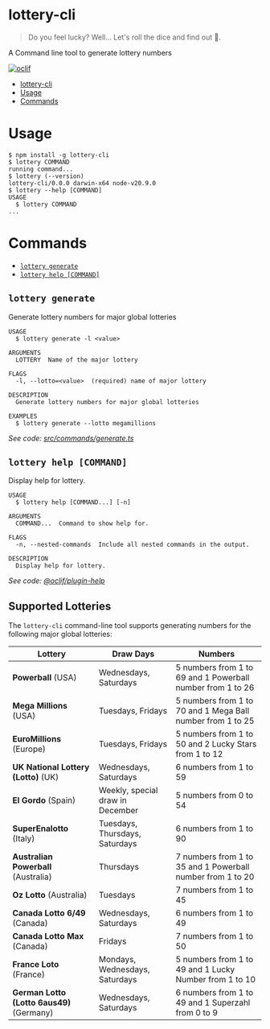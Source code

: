 # lottery-cli

> Do you feel lucky? Well... Let's roll the dice and find out 🎲.

A Command line tool to generate lottery numbers

[![oclif](https://img.shields.io/badge/cli-oclif-brightgreen.svg)](https://oclif.io)

<!-- toc -->

- [lottery-cli](#lottery-cli)
- [Usage](#usage)
- [Commands](#commands)
<!-- tocstop -->

# Usage

<!-- usage -->

```sh-session
$ npm install -g lottery-cli
$ lottery COMMAND
running command...
$ lottery (--version)
lottery-cli/0.0.0 darwin-x64 node-v20.9.0
$ lottery --help [COMMAND]
USAGE
  $ lottery COMMAND
...
```

<!-- usagestop -->

# Commands

<!-- commands -->

- [`lottery generate`](#lottery-generate)
- [`lottery help [COMMAND]`](#lottery-help-command)

## `lottery generate`

Generate lottery numbers for major global lotteries

```
USAGE
  $ lottery generate -l <value>

ARGUMENTS
  LOTTERY  Name of the major lottery

FLAGS
  -l, --lotto=<value>  (required) name of major lottery

DESCRIPTION
  Generate lottery numbers for major global lotteries

EXAMPLES
  $ lottery generate --lotto megamillions
```

_See code: [src/commands/generate.ts](https://github.com/bittricky/lottery-cli/blob/v0.0.0/src/commands/generate.ts)_

## `lottery help [COMMAND]`

Display help for lottery.

```
USAGE
  $ lottery help [COMMAND...] [-n]

ARGUMENTS
  COMMAND...  Command to show help for.

FLAGS
  -n, --nested-commands  Include all nested commands in the output.

DESCRIPTION
  Display help for lottery.
```

_See code: [@oclif/plugin-help](https://github.com/oclif/plugin-help/blob/v6.0.22/src/commands/help.ts)_

## Supported Lotteries

The `lottery-cli` command-line tool supports generating numbers for the following major global lotteries:

| Lottery                                   | Draw Days                        | Numbers                                                    |
| ----------------------------------------- | -------------------------------- | ---------------------------------------------------------- |
| **Powerball** (USA)                       | Wednesdays, Saturdays            | 5 numbers from 1 to 69 and 1 Powerball number from 1 to 26 |
| **Mega Millions** (USA)                   | Tuesdays, Fridays                | 5 numbers from 1 to 70 and 1 Mega Ball number from 1 to 25 |
| **EuroMillions** (Europe)                 | Tuesdays, Fridays                | 5 numbers from 1 to 50 and 2 Lucky Stars from 1 to 12      |
| **UK National Lottery (Lotto)** (UK)      | Wednesdays, Saturdays            | 6 numbers from 1 to 59                                     |
| **El Gordo** (Spain)                      | Weekly, special draw in December | 5 numbers from 0 to 54                                     |
| **SuperEnalotto** (Italy)                 | Tuesdays, Thursdays, Saturdays   | 6 numbers from 1 to 90                                     |
| **Australian Powerball** (Australia)      | Thursdays                        | 7 numbers from 1 to 35 and 1 Powerball number from 1 to 20 |
| **Oz Lotto** (Australia)                  | Tuesdays                         | 7 numbers from 1 to 45                                     |
| **Canada Lotto 6/49** (Canada)            | Wednesdays, Saturdays            | 6 numbers from 1 to 49                                     |
| **Canada Lotto Max** (Canada)             | Fridays                          | 7 numbers from 1 to 50                                     |
| **France Loto** (France)                  | Mondays, Wednesdays, Saturdays   | 5 numbers from 1 to 49 and 1 Lucky Number from 1 to 10     |
| **German Lotto (Lotto 6aus49)** (Germany) | Wednesdays, Saturdays            | 6 numbers from 1 to 49 and 1 Superzahl from 0 to 9         |
